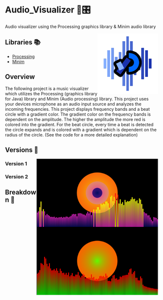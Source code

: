 # Audio_Visualizer 🎵🎛️
Audio visualizer using the Processing graphics library &amp; Minim audio library

<p> 
    <img align='Right' src="https://github.com/Raziz1/Audio_Visualizer/blob/main/images/Visualizer_Logo.png? raw=true" >
</p> 

## Libraries 📚
* [Processing](https://processing.org/)
* [Minim](https://code.compartmental.net/tools/minim/)

## Overview
The following project is a music visualizer which utilizes the Processing (graphics library for Java) library and Minim (Audio processing) library. This project uses your devices microphone as an audio input source and analyzes the incoming frequencies. This project displays frequency bands and a beat circle with a gradient color. The gradient color on the frequency bands is dependent on the amplitude. The higher the amplitude the more red is colored into the gradient. For the beat circle, every time a beat is detected the circle expands and is colored with a gradient which is dependent on the radius of the circle. (See the code for a more detailed explanation)

## Versions 🧾

<p> 
    <img width=400 align='Right' src="https://github.com/Raziz1/Audio_Visualizer/blob/main/images/Visualizer_Version1.png? raw=true" >
    <img width=400 align='Right' src="https://github.com/Raziz1/Audio_Visualizer/blob/main/images/Visualizer_Version2.png? raw=true" >
</p> 

### Version 1

### Version 2

## Breakdown 📖

